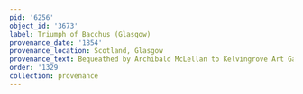 ```yaml
---
pid: '6256'
object_id: '3673'
label: Triumph of Bacchus (Glasgow)
provenance_date: '1854'
provenance_location: Scotland, Glasgow
provenance_text: Bequeathed by Archibald McLellan to Kelvingrove Art Gallery and Museum
order: '1329'
collection: provenance
---
```


